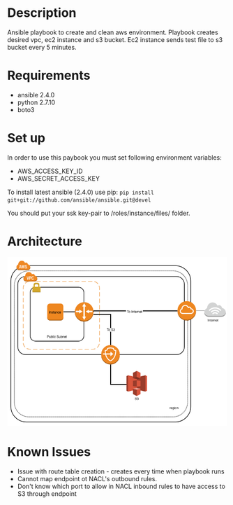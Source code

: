 # Description #
Ansible playbook to create and clean aws environment.
Playbook creates desired vpc, ec2 instance and s3 bucket.
Ec2 instance sends test file to s3 bucket every 5 minutes.

# Requirements #
 - ansible 2.4.0
 - python 2.7.10
 - boto3

# Set up #
In order to use this paybook you must set following environment variables:
 - AWS_ACCESS_KEY_ID
 - AWS_SECRET_ACCESS_KEY

To install latest ansible (2.4.0) use pip:
 `pip install git+git://github.com/ansible/ansible.git@devel`

You should put your ssk key-pair to /roles/instance/files/ folder.

# Architecture #
![Architecture](/images/architecture.png)

# Known Issues #
- Issue with route table creation - creates every time when playbook runs
- Cannot map endpoint ot NACL's outbound rules.
- Don't know which port to allow in NACL inbound rules to have access to S3 through endpoint
